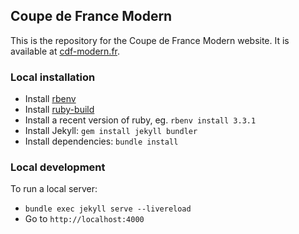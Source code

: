 ## Coupe de France Modern

This is the repository for the Coupe de France Modern website. It is available at [cdf-modern.fr](https://cdf-modern.fr).

### Local installation

- Install [rbenv](https://github.com/rbenv/rbenv)
- Install [ruby-build](https://github.com/rbenv/ruby-build)
- Install a recent version of ruby, eg. `rbenv install 3.3.1`
- Install Jekyll: `gem install jekyll bundler`
- Install dependencies: `bundle install`

### Local development

To run a local server:
- `bundle exec jekyll serve --livereload`
- Go to `http://localhost:4000`
